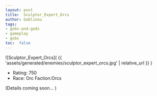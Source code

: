 ```yaml
---
layout: post
title:  Sculptor_Expert_Orcs
author: Goblinou
tags:
- gobs-and-gods
- gameplay
- gobs
toc:  false
---
```


![Sculptor_Expert_Orcs]( {{ 'assets/generated/enemies/sculptor_expert_orcs.jpg' | relative_url }} )
- Rating: 750
- Race: Orc  Faction:Orcs

(Details coming soon... )